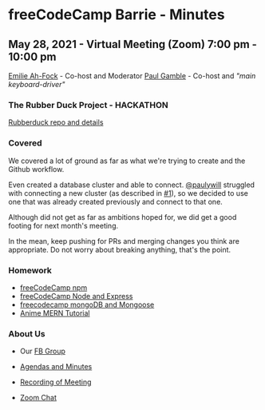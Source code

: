 # freeCodeCamp Barrie - Minutes

## May 28, 2021 - Virtual Meeting (Zoom) 7:00 pm - 10:00 pm

[Emilie Ah-Fock](https://github.com/Emi55) - Co-host and Moderator
[Paul Gamble](https://github.com/paulywill) - Co-host and *"main keyboard-driver"*

### The Rubber Duck Project - HACKATHON

[Rubberduck repo and details](https://github.com/freecodecampBarrie/rubberduck)

### Covered

We covered a lot of ground as far as what we're trying to create and the Github workflow.

Even created a database cluster and able to connect. [@paulywill](https://github.com/paulywill) struggled with connecting a new cluster (as described in [#1](https://github.com/freecodecampBarrie/rubberduck/issues/1)), so we decided to use one that was already created previously and connect to that one.

Although did not get as far as ambitions hoped for, we did get a good footing for next month's meeting.

In the mean, keep pushing for PRs and merging changes you think are appropriate. Do not worry about breaking anything, that's the point.

### Homework

- [freeCodeCamp npm](https://www.freecodecamp.org/learn/apis-and-microservices/#managing-packages-with-npm)
- [freeCodeCamp Node and Express](https://www.freecodecamp.org/learn/apis-and-microservices/#basic-node-and-express)
- [freecodecamp mongoDB and Mongoose](https://www.freecodecamp.org/learn/apis-and-microservices/#mongodb-and-mongoose)
- [Anime MERN Tutorial](https://dev.to/andrewbaisden/creating-mern-stack-applications-2020-4a44)

### About Us

- Our [FB Group](https://www.facebook.com/groups/free.code.camp.Barrie.Ontario)

- [Agendas and Minutes](https://github.com/freecodecampBarrie/meetings)

- [Recording of Meeting](https://youtu.be/alJT7xtCOik)

- [Zoom Chat](artifacts/2021_v5_zoom_chat.txt)
